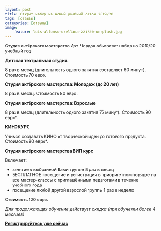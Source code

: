 ```yaml
---
layout: post
title: Открыт набор на новый учебный сезон 2019/20
tags: [отзывы]
categories: [отзывы]
image:
    feature: luis-alfonso-orellana-221720-unsplash.jpg
---
```


Студия актёрского мастерства Арт-Чердак объявляет набор на 2019/20 учебный год



**Детская театральная студия.**

8 раз в месяц (длительность одного занятия  составляет 60 минут).
Стоимость 70 евро.


**Студия актёрского мастерства: Молодеж (до 20 лет)**

8 раз в месяц.
Стоимость 80 евро. 


**Студия актёрского мастерства: Взрослые**

8 раз в месяц (длительность одного занятия 75 минут).
Стоимость 90 евро*.



**КИНОКУРС**

Учимся создавать КИНО от творческой идеи до готового продукта.
Стоимость 90 евро*.



**Студия актёрского мастерства ВИП курс**

Включает: 
+ занятие в выбранной Вами группе 8 раз в месяц 
+ БЕСПЛАТНОЕ  посещение  и регистрация в приоритетном порядке на все мастер-классы с приглашёнными педагогами в течение учебного года
+ посещение любой другой взрослой группы 1 раз в неделю 

Стоимость 120 евро.



*Для продолжающих обучение действует скидка (при обучении более 4 месяцев)*

[**Регистрируйтесь уже сейчас**](/signup/)